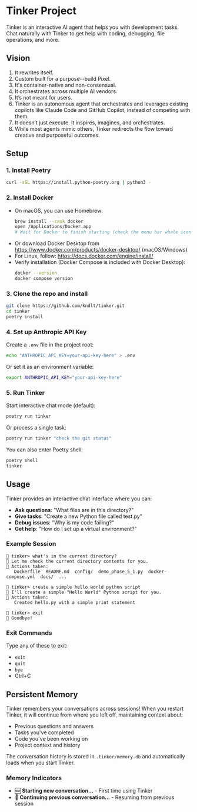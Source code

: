 # Tinker Project

Tinker is an interactive AI agent that helps you with development tasks. Chat naturally with Tinker to get help with coding, debugging, file operations, and more.

## Vision

1. It rewrites itself.
2. Custom built for a purpose--build Pixel.
3. It's container-native and non-consensual.
4. It orchestrates across multiple AI vendors.
5. It’s not meant for users.
6. Tinker is an autonomous agent that orchestrates and leverages existing copilots like Claude Code and GitHub Copilot, instead of competing with them.
7. It doesn’t just execute. It inspires, imagines, and orchestrates.
8. While most agents mimic others, Tinker redirects the flow toward creative and purposeful outcomes.

## Setup

### 1. Install Poetry

```bash
curl -sSL https://install.python-poetry.org | python3 -
```

### 2. Install Docker

- On macOS, you can use Homebrew:
  ```sh
  brew install --cask docker
  open /Applications/Docker.app
  # Wait for Docker to finish starting (check the menu bar whale icon)
  ```
- Or download Docker Desktop from https://www.docker.com/products/docker-desktop/ (macOS/Windows)
- For Linux, follow: https://docs.docker.com/engine/install/
- Verify installation (Docker Compose is included with Docker Desktop):
  ```sh
  docker --version
  docker compose version
  ```

### 3. Clone the repo and install

```bash
git clone https://github.com/kndlt/tinker.git
cd tinker
poetry install
```

### 4. Set up Anthropic API Key

Create a `.env` file in the project root:

```bash
echo "ANTHROPIC_API_KEY=your-api-key-here" > .env
```

Or set it as an environment variable:

```bash
export ANTHROPIC_API_KEY="your-api-key-here"
```

### 5. Run Tinker

Start interactive chat mode (default):
```bash
poetry run tinker
```

Or process a single task:
```bash
poetry run tinker "check the git status"
```

You can also enter Poetry shell:
```bash
poetry shell
tinker
```

## Usage

Tinker provides an interactive chat interface where you can:

- **Ask questions**: "What files are in this directory?"
- **Give tasks**: "Create a new Python file called test.py"
- **Debug issues**: "Why is my code failing?"
- **Get help**: "How do I set up a virtual environment?"

### Example Session

```
🧪 tinker> what's in the current directory?
🤖 Let me check the current directory contents for you.
🔧 Actions taken:
   Dockerfile  README.md  config/  demo_phase_5_1.py  docker-compose.yml  docs/  ...

🧪 tinker> create a simple hello world python script
🤖 I'll create a simple "Hello World" Python script for you.
🔧 Actions taken:
   Created hello.py with a simple print statement

🧪 tinker> exit
👋 Goodbye!
```

### Exit Commands

Type any of these to exit:
- `exit`
- `quit` 
- `bye`
- Ctrl+C

## Persistent Memory

Tinker remembers your conversations across sessions! When you restart Tinker, it will continue from where you left off, maintaining context about:

- Previous questions and answers
- Tasks you've completed
- Code you've been working on
- Project context and history

The conversation history is stored in `.tinker/memory.db` and automatically loads when you start Tinker.

### Memory Indicators

- 🆕 **Starting new conversation...** - First time using Tinker
- 🧠 **Continuing previous conversation...** - Resuming from previous session

